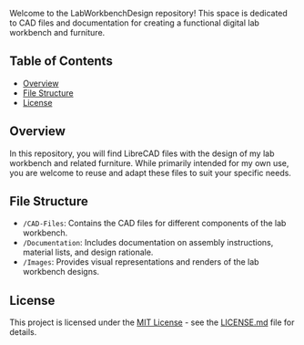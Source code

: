 Welcome to the LabWorkbenchDesign repository! This space is dedicated to CAD files and documentation for creating a functional digital lab workbench and furniture.

## Table of Contents

- [Overview](#overview)
- [File Structure](#file-structure)
- [License](#license)

## Overview

In this repository, you will find LibreCAD files with the design of my lab workbench and related furniture. While primarily intended for my own use, you are welcome to reuse and adapt these files to suit your specific needs.

## File Structure

- `/CAD-Files`: Contains the CAD files for different components of the lab workbench.
- `/Documentation`: Includes documentation on assembly instructions, material lists, and design rationale.
- `/Images`: Provides visual representations and renders of the lab workbench designs.

## License

This project is licensed under the [MIT License](LICENSE.md) - see the [LICENSE.md](LICENSE.md) file for details.



